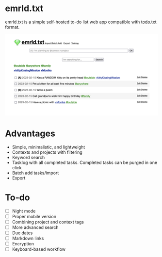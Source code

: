 # emrld.txt 

emrld.txt is a simple self-hosted to-do list web app compatible with [todo.txt](http://todotxt.org/) format.

<img src="screenshot.png">

# Advantages

- Simple, minimalistic, and lightweight
- Contexts and projects with filtering
- Keyword search
- Tasklog with all completed tasks. Completed tasks can be purged in one click
- Batch add tasks/import
- Export

# To-do

- [ ] Night mode
- [ ] Proper mobile version
- [ ] Combining project and context tags
- [ ] More advanced search
- [ ] Due dates
- [ ] Markdown links
- [ ] Encryption
- [ ] Keyboard-based workflow